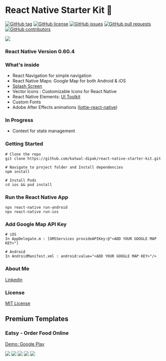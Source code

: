 # React Native Starter Kit 🚀

[![GitHub tag](https://img.shields.io/github/tag/katwal-dipak/react-native-starter-kit?style=for-the-badge)](https://github.com/katwal-dipak/react-native-starter-kit/tags)
[![GitHub license](https://img.shields.io/github/license/katwal-dipak/react-native-starter-kit?style=for-the-badge)](https://github.com/katwal-dipak/react-native-starter-kit/blob/master/LICENSE)
[![GitHub issues](https://img.shields.io/github/issues/katwal-dipak/react-native-starter-kit?style=for-the-badge)](https://github.com/katwal-dipak/react-native-starter-kit/issues)
[![GitHub pull requests](https://img.shields.io/github/issues-pr/katwal-dipak/react-native-starter-kit?style=for-the-badge)](https://github.com/katwal-dipak/react-native-starter-kit/pulls)
[![GitHub contributors](https://img.shields.io/github/contributors/katwal-dipak/react-native-starter-kit?style=for-the-badge)](https://github.com/katwal-dipak/react-native-starter-kit/contributors)

<img src="https://firebasestorage.googleapis.com/v0/b/innernepal-dca5b.appspot.com/o/reactNativeStarterKit%2Fscreenshot_1.jpg?alt=media&token=01946fdc-0386-45d7-a636-61d02f5b51af">

### React Native Version 0.60.4

### What's inside

- React Navigation for simple navigation
- React Native Maps: Google Map for both Android & iOS
- [Splash Screen](https://github.com/crazycodeboy/react-native-splash-screen)
- Vector Icons : Customizable Icons for React Native
- React Native Elements: [UI Toolkit](https://react-native-elements.github.io/react-native-elements/docs/overview.html)
- Custom Fonts
- Adobe After Effects animations ([lottie-react-native](https://github.com/react-native-community/lottie-react-native))


### In Progress

- Context for state management

### Getting Started

```
# Clone the repo
git clone https://github.com/katwal-dipak/react-native-starter-kit.git

# Navigate to project folder and Install dependencies
npm install

# Install Pods
cd ios && pod install
```

### Run the React Native App

```
npx react-native run-android
npx react-native run-ios
```

### Add Google Map API Key

```
# iOS
In AppDelegate.m : [GMSServices provideAPIKey:@"<ADD YOUR GOOGLE MAP KEY>"]

# Android
In AndroidManifest.xml : android:value="<ADD YOUR GOOGLE MAP KEY>"/>

```

### About Me

[Linkedin](https://www.linkedin.com/in/dipak-katwal/)


### License

[MIT License](LICENSE)


## Premium Templates

### Eatsy - Order Food Online
[Demo: Google Play](https://play.google.com/store/apps/details?id=com.yak.starterkit)

<img src="https://firebasestorage.googleapis.com/v0/b/innernepal-dca5b.appspot.com/o/reactNativeStarterKit%2FEatsy%2F00.png?alt=media&token=48b65f5d-5cc4-4461-8620-1db6fa12a062">

<img src="https://firebasestorage.googleapis.com/v0/b/innernepal-dca5b.appspot.com/o/reactNativeStarterKit%2FEatsy%2F01.png?alt=media&token=d5e828f7-9cc4-4c0f-a72c-686c33a2764f">

<img src="https://firebasestorage.googleapis.com/v0/b/innernepal-dca5b.appspot.com/o/reactNativeStarterKit%2FEatsy%2F02.png?alt=media&token=e21dd012-f317-42af-b384-98cc9f65e237">

<img src="https://firebasestorage.googleapis.com/v0/b/innernepal-dca5b.appspot.com/o/reactNativeStarterKit%2FEatsy%2F03.png?alt=media&token=87538378-0d8a-448e-ad8f-3ec2377f7fcb">

<img src="https://firebasestorage.googleapis.com/v0/b/innernepal-dca5b.appspot.com/o/reactNativeStarterKit%2FEatsy%2F04.png?alt=media&token=15691e14-62e8-4332-ae20-aeb6dd3e1eb2">
